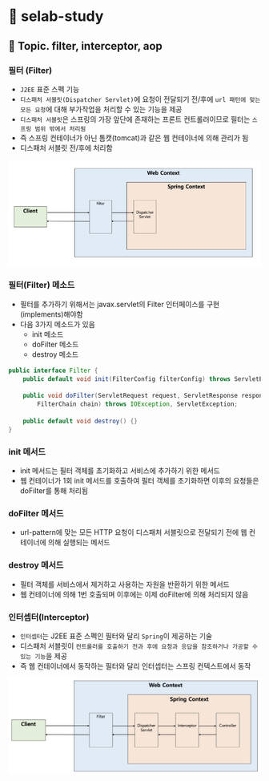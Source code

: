 # :book: selab-study
## :pushpin: Topic. filter, interceptor, aop

### 필터 (Filter)
- `J2EE` 표준 스펙 기능
- `디스패처 서블릿(Dispatcher Servlet)`에 요청이 전달되기 전/후에 
`url 패턴에 맞는 모든 요청`에 대해 부가작업을 처리할 수 있는 기능을 제공
- `디스패처 서블릿`은 스프링의 가장 앞단에 존재하는 프론트 컨트롤러이므로 필터는 `스프링 범위 밖에서 처리됨`
- 즉 스프링 컨테이너가 아닌 톰캣(tomcat)과 같은 웹 컨테이너에 의해 관리가 됨 
- 디스패처 서블릿 전/후에 처리함

![](../images/filter.PNG)

### 필터(Filter) 메소드
- 필터를 추가하기 위해서는 javax.servlet의 Filter 인터페이스를 구현(implements)해야함
- 다음 3가지 메소드가 있음
    - init 메소드
    - doFilter 메소드
    - destroy 메소드
    
    
````java
public interface Filter {
    public default void init(FilterConfig filterConfig) throws ServletException {}
    
    public void doFilter(ServletRequest request, ServletResponse response,
        FilterChain chain) throws IOException, ServletException;
    
    public default void destroy() {}
}
````

### init 메서드
- init 메서드는 필터 객체를 초기화하고 서비스에 추가하기 위한 메서드
- 웹 컨테이너가 1회 init 메서드를 호출하여 필터 객체를 초기화하면 이후의 요청들은 doFilter를 통해 처리됨


### doFilter 메서드
- url-pattern에 맞는 모든 HTTP 요청이 디스패처 서블릿으로 전달되기 전에 웹 컨테이너에 의해 실행되는 메서드

### destroy 메서드
- 필터 객체를 서비스에서 제거하고 사용하는 자원을 반환하기 위한 메서드
- 웹 컨테이너에 의해 1번 호출되며 이후에는 이제 doFilter에 의해 처리되지 않음


### 인터셉터(Interceptor)
- `인터셉터`는 J2EE 표준 스펙인 필터와 달리 `Spring`이 제공하는 기술
- 디스패처 서블릿이 `컨트롤러를 호출하기 전과 후에 요청과 응답을 참조하거나 가공할 수 있는 기능`을 제공
- 즉 웹 컨테이너에서 동작하는 필터와 달리 인터셉터는 스프링 컨텍스트에서 동작

![](../images/인터셉터.PNG)

